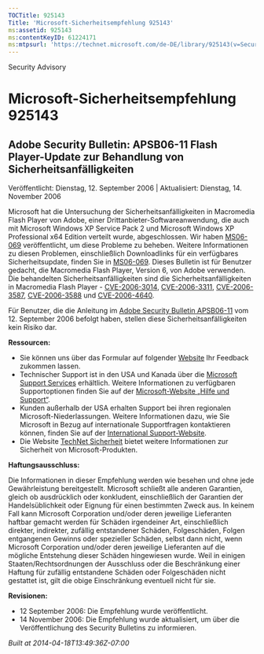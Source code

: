 ```yaml
---
TOCTitle: 925143
Title: 'Microsoft-Sicherheitsempfehlung 925143'
ms:assetid: 925143
ms:contentKeyID: 61224171
ms:mtpsurl: 'https://technet.microsoft.com/de-DE/library/925143(v=Security.10)'
---
```


Security Advisory

Microsoft-Sicherheitsempfehlung 925143
======================================

Adobe Security Bulletin: APSB06-11 Flash Player-Update zur Behandlung von Sicherheitsanfälligkeiten
---------------------------------------------------------------------------------------------------

Veröffentlicht: Dienstag, 12. September 2006 | Aktualisiert: Dienstag, 14. November 2006

Microsoft hat die Untersuchung der Sicherheitsanfälligkeiten in Macromedia Flash Player von Adobe, einer Drittanbieter-Softwareanwendung, die auch mit Microsoft Windows XP Service Pack 2 und Microsoft Windows XP Professional x64 Edition verteilt wurde, abgeschlossen. Wir haben [MS06-069](http://www.microsoft.com/germany/technet/sicherheit/bulletins/ms06-069.mspx) veröffentlicht, um diese Probleme zu beheben. Weitere Informationen zu diesen Problemen, einschließlich Downloadlinks für ein verfügbares Sicherheitsupdate, finden Sie in [MS06-069](http://www.microsoft.com/germany/technet/sicherheit/bulletins/ms06-069.mspx). Dieses Bulletin ist für Benutzer gedacht, die Macromedia Flash Player, Version 6, von Adobe verwenden. Die behandelten Sicherheitsanfälligkeiten sind die Sicherheitsanfälligkeiten in Macromedia Flash Player - [CVE-2006-3014](http://www.cve.mitre.org/cgi-bin/cvename.cgi?name=cve-2006-3014), [CVE-2006-3311](http://www.cve.mitre.org/cgi-bin/cvename.cgi?name=cve-2006-3311), [CVE-2006-3587](http://www.cve.mitre.org/cgi-bin/cvename.cgi?name=cve-2006-3587), [CVE-2006-3588](http://www.cve.mitre.org/cgi-bin/cvename.cgi?name=cve-2006-3588) und [CVE-2006-4640](http://www.cve.mitre.org/cgi-bin/cvename.cgi?name=cve-2006-4640).

Für Benutzer, die die Anleitung im [Adobe Security Bulletin APSB06-11](http://www.adobe.com/go/apsb06-11/) vom 12. September 2006 befolgt haben, stellen diese Sicherheitsanfälligkeiten kein Risiko dar.

**Ressourcen:**

-   Sie können uns über das Formular auf folgender [Website](https://support.microsoft.com/common/survey.aspx?scid=sw;en;1257&showpage=1&ws=technet&sd=tech) Ihr Feedback zukommen lassen.
-   Technischer Support ist in den USA und Kanada über die [Microsoft Support Services](http://go.microsoft.com/fwlink/?linkid=21131) erhältlich. Weitere Informationen zu verfügbaren Supportoptionen finden Sie auf der [Microsoft-Website „Hilfe und Support“](http://support.microsoft.com/).
-   Kunden außerhalb der USA erhalten Support bei ihren regionalen Microsoft-Niederlassungen. Weitere Informationen dazu, wie Sie Microsoft in Bezug auf internationale Supportfragen kontaktieren können, finden Sie auf der [International Support-Website](http://go.microsoft.com/fwlink/?linkid=21155).
-   Die Website [TechNet Sicherheit](http://www.microsoft.com/germany/technet/sicherheit/default.mspx) bietet weitere Informationen zur Sicherheit von Microsoft-Produkten.

**Haftungsausschluss:**

Die Informationen in dieser Empfehlung werden wie besehen und ohne jede Gewährleistung bereitgestellt. Microsoft schließt alle anderen Garantien, gleich ob ausdrücklich oder konkludent, einschließlich der Garantien der Handelsüblichkeit oder Eignung für einen bestimmten Zweck aus. In keinem Fall kann Microsoft Corporation und/oder deren jeweilige Lieferanten haftbar gemacht werden für Schäden irgendeiner Art, einschließlich direkter, indirekter, zufällig entstandener Schäden, Folgeschäden, Folgen entgangenen Gewinns oder spezieller Schäden, selbst dann nicht, wenn Microsoft Corporation und/oder deren jeweilige Lieferanten auf die mögliche Entstehung dieser Schäden hingewiesen wurde. Weil in einigen Staaten/Rechtsordnungen der Ausschluss oder die Beschränkung einer Haftung für zufällig entstandene Schäden oder Folgeschäden nicht gestattet ist, gilt die obige Einschränkung eventuell nicht für sie.

**Revisionen:**

-   12 September 2006: Die Empfehlung wurde veröffentlicht.
-   14 November 2006: Die Empfehlung wurde aktualisiert, um über die Veröffentlichung des Security Bulletins zu informieren.

*Built at 2014-04-18T13:49:36Z-07:00*
